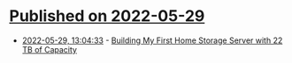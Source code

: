 # [Published on 2022-05-29](index.md)

* [2022-05-29, 13:04:33](https://news.ycombinator.com/item?id=31548829) - [Building My First Home Storage Server with 22 TB of Capacity](https://mtlynch.io/budget-nas/)
